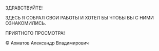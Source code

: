 ЗДРАВСТВУЙТЕ!

ЗДЕСЬ Я СОБРАЛ СВОИ РАБОТЫ И ХОТЕЛ БЫ ЧТОБЫ ВЫ С НИМИ ОЗНАКОМИЛИСЬ.

ПРИЯТНОГО ПРОСМОТРА!

© Ахматов Александр Владимирович
